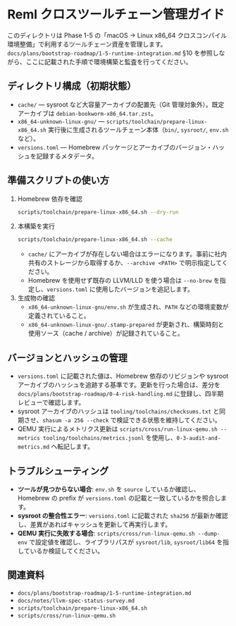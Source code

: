 # Reml クロスツールチェーン管理ガイド

このディレクトリは Phase 1-5 の「macOS → Linux x86_64 クロスコンパイル環境整備」で利用するツールチェーン資産を管理します。`docs/plans/bootstrap-roadmap/1-5-runtime-integration.md` §10 を参照しながら、ここに記載された手順で環境構築と監査を行ってください。

## ディレクトリ構成（初期状態）
- `cache/` — sysroot など大容量アーカイブの配置先（Git 管理対象外）。既定アーカイブは `debian-bookworm-x86_64.tar.zst`。
- `x86_64-unknown-linux-gnu/` — `scripts/toolchain/prepare-linux-x86_64.sh` 実行後に生成されるツールチェーン本体（`bin/`, `sysroot/`, `env.sh` など）。
- `versions.toml` — Homebrew パッケージとアーカイブのバージョン・ハッシュを記録するメタデータ。

## 準備スクリプトの使い方
1. Homebrew 依存を確認  
   ```bash
   scripts/toolchain/prepare-linux-x86_64.sh --dry-run
   ```
2. 本構築を実行  
   ```bash
   scripts/toolchain/prepare-linux-x86_64.sh --cache
   ```
   - `cache/` にアーカイブが存在しない場合はエラーになります。事前に社内共有のストレージから取得するか、`--archive <PATH>` で明示指定してください。
   - Homebrew を使用せず既存の LLVM/LLD を使う場合は `--no-brew` を指定し、`versions.toml` に使用したバージョンを追記します。
3. 生成物の確認  
   - `x86_64-unknown-linux-gnu/env.sh` が生成され、`PATH` などの環境変数が定義されていること。
   - `x86_64-unknown-linux-gnu/.stamp-prepared` が更新され、構築時刻と使用ソース（cache / archive）が記録されていること。

## バージョンとハッシュの管理
- `versions.toml` に記載された値は、Homebrew 依存のリビジョンや sysroot アーカイブのハッシュを追跡する基準です。更新を行った場合は、差分を `docs/plans/bootstrap-roadmap/0-4-risk-handling.md` に登録し、四半期レビューで確認します。
- sysroot アーカイブのハッシュは `tooling/toolchains/checksums.txt` と同期させ、`shasum -a 256 --check` で検証できる状態を維持してください。
- QEMU 実行によるメトリクス更新は `scripts/cross/run-linux-qemu.sh --metrics tooling/toolchains/metrics.jsonl` を使用し、`0-3-audit-and-metrics.md` へ転記します。

## トラブルシューティング
- **ツールが見つからない場合**: `env.sh` を `source` しているか確認し、Homebrew の prefix が `versions.toml` の記載と一致しているかを照合します。
- **sysroot の整合性エラー**: `versions.toml` に記載された `sha256` が最新か確認し、差異があればキャッシュを更新して再実行します。
- **QEMU 実行に失敗する場合**: `scripts/cross/run-linux-qemu.sh --dump-env` で設定値を確認し、ライブラリパスが `sysroot/lib`, `sysroot/lib64` を指しているか検証してください。

## 関連資料
- `docs/plans/bootstrap-roadmap/1-5-runtime-integration.md`
- `docs/notes/llvm-spec-status-survey.md`
- `scripts/toolchain/prepare-linux-x86_64.sh`
- `scripts/cross/run-linux-qemu.sh`
